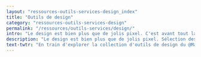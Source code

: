 ```yaml
---
layout: "ressources-outils-services-design_index"
title: "Outils de design"
category: "ressources-outils-services-design"
permalink: "/ressources/outils-services/design/"
intro: "Le design est bien plus que de jolis pixel. C'est avant tout la conception d'expériences utilisateur (UX), la recherche de solutions à des problématiques, des process de création, de collaboration, etc. Le designer doit s'entourer des bons outils pour faire face à tous ces challanges. Photoshop, Invision, Sketch et bien d'autres encore sont une précieuse aide 🎨."
description: "Le design est bien plus que de jolis pixel. Sélection des meilleurs outils pour designers et graphistes souhaitant optimiser leur process de création et de collaboration."
text-twtr: "En train d'explorer la collection d'outils de design du @MagDuWebdesign"
---
```

